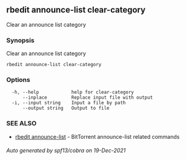 ## rbedit announce-list clear-category

Clear an announce list category

### Synopsis


Clear an announce list category

```
rbedit announce-list clear-category
```

### Options

```
  -h, --help            help for clear-category
      --inplace         Replace input file with output
  -i, --input string    Input a file by path
      --output string   Output to file
```

### SEE ALSO

* [rbedit announce-list](rbedit_announce-list.md)	 - BitTorrent announce-list related commands

###### Auto generated by spf13/cobra on 19-Dec-2021
